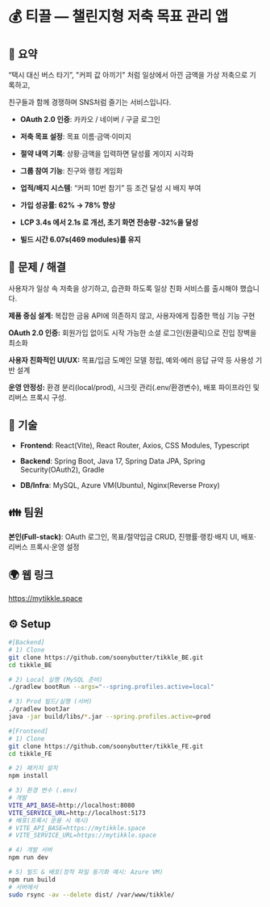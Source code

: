 # 💰 티끌 — 챌린지형 저축 목표 관리 앱

## 📌 요약

“택시 대신 버스 타기”, "커피 값 아끼기" 처럼 일상에서 아낀 금액을 가상 저축으로 기록하고,

친구들과 함께 경쟁하며 SNS처럼 즐기는 서비스입니다.


- **OAuth 2.0 인증**:  카카오 / 네이버 / 구글 로그인

- **저축 목표 설정**: 목표 이름·금액·이미지

- **절약 내역 기록**: 상황·금액을 입력하면 달성률 게이지 시각화

- **그룹 참여 기능**: 친구와 랭킹 게임화

- **업적/배지 시스템**: “커피 10번 참기” 등 조건 달성 시 배지 부여

- **가입 성공률: 62% → 78% 향상**

- **LCP 3.4s 에서 2.1s 로 개선, 초기 화면 전송량 -32%을 달성**

- **빌드 시간 6.07s(469 modules)를 유지**


## 🤔 문제 / 해결 

사용자가 일상 속 저축을 상기하고, 습관화 하도록 일상 친화 서비스를 출시해야 했습니다.


**제품 중심 설계:** 복잡한 금융 API에 의존하지 않고, 사용자에게 집중한 핵심 기능 구현

**OAuth 2.0 인증:** 회원가입 없이도 시작 가능한 소셜 로그인(원클릭)으로 진입 장벽을 최소화

**사용자 친화적인 UI/UX:** 목표/입금 도메인 모델 정립, 예외·에러 응답 규약 등 사용성 기반 설계

**운영 안정성:**  환경 분리(local/prod), 시크릿 관리(.env/환경변수), 배포 파이프라인 및 리버스 프록시 구성.




## 🔨 기술

- **Frontend**: React(Vite), React Router, Axios, CSS Modules, Typescript

- **Backend**: Spring Boot, Java 17, Spring Data JPA, Spring Security(OAuth2), Gradle

- **DB/Infra**: MySQL, Azure VM(Ubuntu), Nginx(Reverse Proxy)



## 👪 팀원

**본인(Full-stack)**: OAuth 로그인, 목표/절약입금 CRUD, 진행률·랭킹·배지 UI, 배포·리버스 프록시·운영 설정


## 🌍 웹 링크

https://mytikkle.space



## ⚙️ Setup 
```bash
#[Backend]
# 1) Clone
git clone https://github.com/soonybutter/tikkle_BE.git
cd tikkle_BE

# 2) Local 실행 (MySQL 준비)
./gradlew bootRun --args="--spring.profiles.active=local"

# 3) Prod 빌드/실행 (서버)
./gradlew bootJar
java -jar build/libs/*.jar --spring.profiles.active=prod

#[Frontend]
# 1) Clone
git clone https://github.com/soonybutter/tikkle_FE.git
cd tikkle_FE

# 2) 패키지 설치
npm install

# 3) 환경 변수 (.env)
# 개발
VITE_API_BASE=http://localhost:8080
VITE_SERVICE_URL=http://localhost:5173
# 배포(프록시 운용 시 예시)
# VITE_API_BASE=https://mytikkle.space
# VITE_SERVICE_URL=https://mytikkle.space

# 4) 개발 서버
npm run dev

# 5) 빌드 & 배포(정적 파일 동기화 예시: Azure VM)
npm run build
# 서버에서
sudo rsync -av --delete dist/ /var/www/tikkle/

